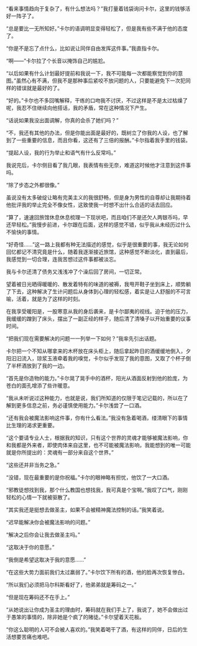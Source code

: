 “看来事情趋向于复杂了，有什么想法吗？”我打量着钱袋询问卡尔，这里的钱够活好一阵子了。

“总是要比一无所知好。”卡尔的语调明显变得轻松了，但是我有些不满于他的态度了。

“你是不是忘了点什么，比如说让同伴自由发挥这件事。”我直指卡尔。

“啊——”卡尔拉了个长音以掩饰自己的尴尬。

“以后如果有什么计划最好提前和我说一下，我不可能每一次都能察觉到你的意图。”虽然心有不满，但我不是那种事后紧咬不放问题的人，只要能避免下一次犯同样的错误就是最好的了。

“好的。”卡尔也不多回嘴解释，干练的口吻我不讨厌，不过这样是不是太过枯燥了呢，我忍不住继续向他搭话，我的矛盾，常在这种情况下产生。

“话说如果我没出面调解，你真的会杀了她们吗？”

“不，我还有其他的办法，但是你能出面是最好的，既树立了你我的人设，也了解到了一些重要的信息，而且你看，这还有了三倍的报酬。”卡尔指着我手里的钱袋。

“提起人设，我的行为举止和语气有什么反常吗。”

我说完后，卡尔侧目看了我几眼，我表情有些无奈，难道这时候他才注意到这件事吗。

“除了步态之外都很像。”

虽说没有太多破绽让略有完美主义的我很舒畅，但是身为男性的自尊却让我期待着他批评我的举止完全不像女性，这致使我一时想不出什么合适的话去回应。

“算了，速速回旅馆休息休息梳理一下现状吧，而且咱们不是还欠人两银币吗，早还早轻松。”我慢步前进，卡尔跟在后面，这样的感觉不错，似乎我从未经历过什么不愉快的事情。

“好奇怪……”这一路上我都有种无法描述的感觉，似乎是很重要的事，我无论如何回忆都记不清究竟是什么，随着我逐渐接近旅馆，这种感觉不断淡化，直到最后，我感觉到一切合理，连我苦想过这件事都被淡忘。

我与卡尔还清了债务又浅浅冲了个澡后回了房间，一切正常。

望着被日光晒得暖暖的、散发着特有的味道的被褥，我甩开鞋子坐到床上，顺势躺了下去，这种解决了生计问题后从身体到心理的轻松感，着实是让人舒服的不可言喻，活着，就是为了这样的时刻。

在我享受暖阳是，一股寒意从我的身后袭来，是卡尔鄙夷的视线。迫于他的压力，我缓缓的蹭到了床头，摆出了一副正经的样子，随后清了清嗓子以开始重要的议事时间。

“把我们现在需要解决的问题一一列举一下如何？”我率先引出话题。

卡尔把一个不知从哪拿来的木杯放在床头柜上，随后拿起昨日的酒缓缓地倒入，夕阳汩汩流入，琼浆玉液牵着我的嗅觉，卡尔似乎发现了我的意图，又取了个杯子倒了半杯酒放到了我的一边。

“首先是你造物的能力。”卡尔晃了晃手中的酒杯，阳光从酒面反射到他的脸庞，为苍白的面孔增添了些许暖意。

“我从未听说过这种能力，也就是说，我们所知道的仅限于笔记记载的，所以在了解到更多信息之前，务必谨慎使用能力。”卡尔浅尝了一口酒。

“还有我会被魔法影响这件事，你有什么看法。”我没有急着喝酒，缕清眼下的事情比生理的渴求更重要。

“这个要请专业人士，根据我的知识，只有这个世界的灵魂才能够被魔法影响，你和我都是外来者，即使肉体来自这里，也不可能被魔法影响，我能想到的唯一可能就是你所提出的：灵魂有一部分来自这个世界。”

“这些还并非当务之急。”

“没错，现在最重要的是你祝福。”卡尔的眼神略有担忧，他饮了一大口酒。

“邪教徒想找到我，那个什么教国也想找我，我可真是个宝啊。”我叹了口气，刚刚轻松的心情一下就被驱散了。

“其实我还是挺想去做圣主，如果不会被精神魔法控制的话。”我笑着说。

“迟早能解决你会被魔法影响的问题。”

“解决之后你会让我去做圣主吗。”

“这取决于你的意愿。”

“我倒是希望这取决于我的意愿……”

“在这些大势力面前我们太过羸弱了。”卡尔饮下所有的酒，他的脸再次恢复惨白。

“所以我们必须把马尔科斯看好了，他弟弟就是筹码之一。”

“但是现在筹码还不在手上。”

“从她说出让你成为圣主的理由时，筹码就在我们手上了，我说了，她不会做出过于愚笨的事情的，除非她是个疯了的赌徒。”卡尔望着天花板。

“你这么聪明的人可不会被人喜欢的。”我笑着喝干了酒，有这样的同伴，日后的生活想要苦痛也难吧。

